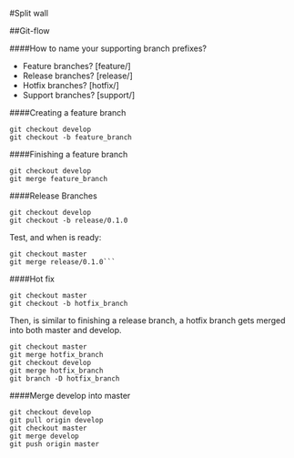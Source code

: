 #Split wall

##Git-flow

####How to name your supporting branch prefixes?
- Feature branches? [feature/]
- Release branches? [release/]
- Hotfix branches? [hotfix/]
- Support branches? [support/]

####Creating a feature branch
```
git checkout develop
git checkout -b feature_branch
```
####Finishing a feature branch
```
git checkout develop
git merge feature_branch
```

####Release Branches
```
git checkout develop
git checkout -b release/0.1.0
```

Test, and when is ready:
```
git checkout master
git merge release/0.1.0```
```

####Hot fix
```
git checkout master
git checkout -b hotfix_branch
```

Then, is similar to finishing a release branch, a hotfix branch gets merged into both master and develop.
```
git checkout master
git merge hotfix_branch
git checkout develop
git merge hotfix_branch
git branch -D hotfix_branch
```

####Merge develop into master
```
git checkout develop
git pull origin develop
git checkout master
git merge develop
git push origin master
```
